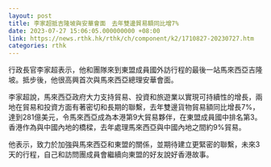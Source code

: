 ```yaml
---
layout: post
title: 李家超抵吉隆坡與安華會面　去年雙邊貿易額同比增7%
date: 2023-07-27 15:06:05.000000000 +08:00
link: https://news.rthk.hk/rthk/ch/component/k2/1710827-20230727.htm
categories: rthk
---
```


行政長官李家超表示，他和團隊來到東盟成員國外訪行程的最後一站馬來西亞吉隆坡。抵步後，他很高興首次與馬來西亞總理安華會面。

李家超說，馬來西亞政府大力支持貿易、投資和旅遊業以實現可持續性的增長，兩地在貿易和投資方面有著密切和長期的聯繫，去年雙邊貨物貿易額同比增長7%，達到281億美元，令馬來西亞成為本港第9大貿易夥伴，在東盟成員國中排名第3。香港作為與中國內地的橋樑，去年處理馬來西亞與中國內地之間約9%貿易。

他表示，致力於加強與馬來西亞和東盟的關係，並期待建立更緊密的聯繫，未來3天的行程，自己和訪問團成員會繼續向東盟的好友說好香港故事。
